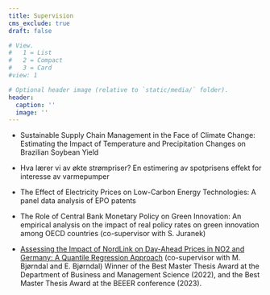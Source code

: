 ```yaml
---
title: Supervision
cms_exclude: true
draft: false

# View.
#   1 = List
#   2 = Compact
#   3 = Card
#view: 1

# Optional header image (relative to `static/media/` folder).
header:
  caption: ''
  image: ''
---
```


* Sustainable Supply Chain Management in the Face of Climate Change: Estimating the Impact of Temperature and Precipitation Changes on Brazilian Soybean Yield 

* Hva lærer vi av økte strømpriser? En estimering av spotprisens effekt for interesse av varmepumper

* The Effect of Electricity Prices on Low-Carbon Energy Technologies: A panel data analysis of EPO patents 

* The Role of Central Bank Monetary Policy on Green Innovation: An empirical analysis on the impact of real policy rates on green innovation among OECD countries (co-supervisor with S.
Juranek)

* [Assessing the Impact of NordLink on Day-Ahead Prices in NO2 and Germany: A Quantile Regression Approach](https://openaccess.nhh.no/nhh-xmlui/handle/11250/3023471) (co-supervisor with M. Bjørndal and E. Bjørndal)
Winner of the Best Master Thesis Award at the Department of Business and Management Science
(2022), and the Best Master Thesis Award at the BEEER conference (2023).


